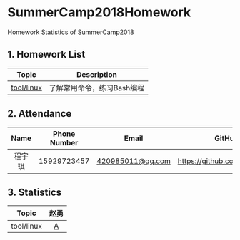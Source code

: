 
# SummerCamp2018Homework
Homework Statistics of SummerCamp2018


## 1. Homework List

| Topic | Description |
| :---: | :---------: |
| [tool/linux]| 了解常用命令，练习Bash编程 |

[tool/linux]: ./tool/linux/README.md

## 2. Attendance

| Name | Phone Number | Email | GitHub |
| :---: | :---------: | :---------: | :---------: |
| 程宇琪 | 15929723457 | 420985011@qq.com | https://github.com/crischeng |

## 3. Statistics
| Topic | 赵勇 |
| :---: | :---:|
| tool/linux | [A](tool/linux/赵勇/README.md) |
